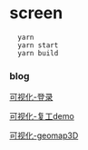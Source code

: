 # screen
```
  yarn
  yarn start
  yarn build
```

### blog
[可视化-登录](https://baggiomygod.github.io/screen_data_vis/build/#/login)

[可视化-复工demo](https://baggiomygod.github.io/screen_data_vis/build/#/screen/rework)

[可视化-geomap3D](https://baggiomygod.github.io/screen_data_vis/build/#/screen/main)
